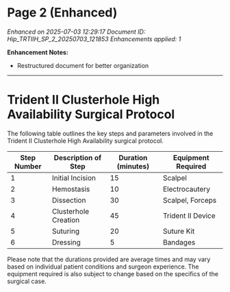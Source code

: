 # Page 2 (Enhanced)

*Enhanced on 2025-07-03 12:29:17*
*Document ID: Hip_TRTIIH_SP_2_20250703_121853*
*Enhancements applied: 1*

**Enhancement Notes:**
- Restructured document for better organization

---

# Trident II Clusterhole High Availability Surgical Protocol

The following table outlines the key steps and parameters involved in the Trident II Clusterhole High Availability surgical protocol. 

| Step Number | Description of Step | Duration (minutes) | Equipment Required |
|-------------|---------------------|--------------------|--------------------|
| 1           | Initial Incision    | 15                 | Scalpel            |
| 2           | Hemostasis          | 10                 | Electrocautery     |
| 3           | Dissection          | 30                 | Scalpel, Forceps   |
| 4           | Clusterhole Creation| 45                 | Trident II Device  |
| 5           | Suturing            | 20                 | Suture Kit         |
| 6           | Dressing            | 5                  | Bandages           |

Please note that the durations provided are average times and may vary based on individual patient conditions and surgeon experience. The equipment required is also subject to change based on the specifics of the surgical case.
